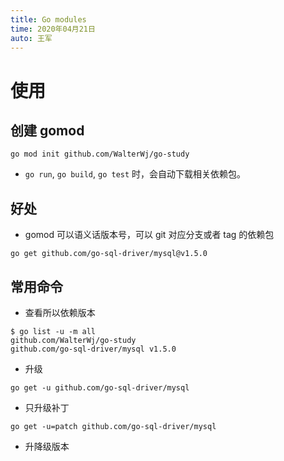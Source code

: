```yaml
---
title: Go modules
time: 2020年04月21日
auto: 王军
---
```

# 使用

## 创建 gomod

```shell
go mod init github.com/WalterWj/go-study
```

* `go run`, `go build`, `go test` 时，会自动下载相关依赖包。

## 好处

* gomod 可以语义话版本号，可以 git 对应分支或者 tag 的依赖包

```shell
go get github.com/go-sql-driver/mysql@v1.5.0
```

## 常用命令

* 查看所以依赖版本

```shell
$ go list -u -m all
github.com/WalterWj/go-study
github.com/go-sql-driver/mysql v1.5.0
```

* 升级

```shell
go get -u github.com/go-sql-driver/mysql  
```

* 只升级补丁

```shell
go get -u=patch github.com/go-sql-driver/mysql  
```

* 升降级版本

```shell

```
